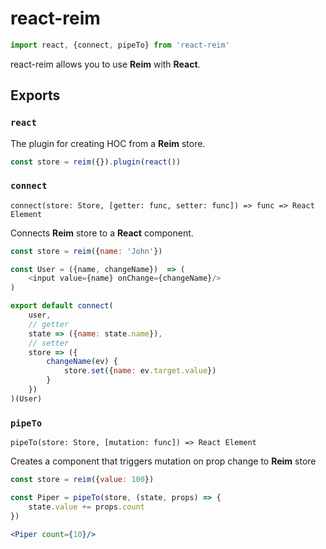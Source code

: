 # react-reim

```javascript
import react, {connect, pipeTo} from 'react-reim'
```

react-reim allows you to use **Reim** with **React**.

## Exports

### `react`

The plugin for creating HOC from a **Reim** store.

```javascript
const store = reim({}).plugin(react())
```

### `connect`

`connect(store: Store, [getter: func, setter: func]) => func => React Element`

Connects **Reim** store to a **React** component.

```javascript
const store = reim({name: 'John'})

const User = ({name, changeName})  => (
    <input value={name} onChange={changeName}/>
)

export default connect(
    user,
    // getter
    state => ({name: state.name}),
    // setter
    store => ({
        changeName(ev) {
            store.set({name: ev.target.value})
        }
    })
)(User)
```

### `pipeTo`

`pipeTo(store: Store, [mutation: func]) => React Element`

Creates a component that triggers mutation on prop change to **Reim** store

```jsx
const store = reim({value: 100})

const Piper = pipeTo(store, (state, props) => {
    state.value += props.count
})

<Piper count={10}/>
```

